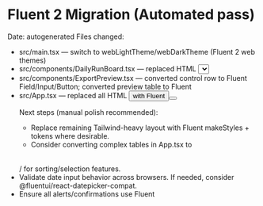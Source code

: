 # Fluent 2 Migration (Automated pass)

Date: autogenerated
Files changed:
- src/main.tsx — switch to webLightTheme/webDarkTheme (Fluent 2 web themes)
- src/components/DailyRunBoard.tsx — replaced HTML <select> with Fluent <Dropdown>, replaced Move button with <Button>
- src/components/ExportPreview.tsx — converted control row to Fluent Field/Input/Button; converted preview table to Fluent <Table>
- src/App.tsx — replaced all HTML <button> with Fluent <Button>

Next steps (manual polish recommended):
- Replace remaining Tailwind-heavy layout with Fluent makeStyles + tokens where desirable.
- Consider converting complex tables in App.tsx to <Table> / <DataGrid> for sorting/selection features.
- Validate date input behavior across browsers. If needed, consider @fluentui/react-datepicker-compat.
- Ensure all alerts/confirmations use Fluent <Dialog> + <Toaster> for consistency.
